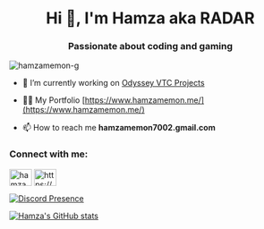 <h1 align="center">Hi 👋, I'm Hamza aka RADAR</h1>
<h3 align="center">Passionate about coding and gaming</h3>

<p align="left"> <img src="https://komarev.com/ghpvc/?username=hamzamemon-g&label=Profile%20views&color=0e75b6&style=flat" alt="hamzamemon-g" /> </p>

- 🔭 I’m currently working on [Odyssey VTC Projects](https://odysseyvtc.com/)

- 👨‍💻 My Portfolio [https://www.hamzamemon.me/](https://www.hamzamemon.me/)

- 📫 How to reach me **hamzamemon7002.gmail.com**

<h3 align="left">Connect with me:</h3>
<p align="left">
<a href="https://twitter.com/hamzamemon__" target="blank"><img align="center" src="https://raw.githubusercontent.com/rahuldkjain/github-profile-readme-generator/master/src/images/icons/Social/twitter.svg" alt="hamzamemon__" height="30" width="40" /></a>
<a href="https://discord.gg/https://discord.gg/Y67FxSQYJH" target="blank"><img align="center" src="https://raw.githubusercontent.com/rahuldkjain/github-profile-readme-generator/master/src/images/icons/Social/discord.svg" alt="https://discord.gg/Y67FxSQYJH" height="30" width="40" /></a>
</p>

[![Discord Presence](https://lanyard.cnrad.dev/api/790221657112969256?idleMessage=No%20Infos%20for%20Activity%20atm)](https://discord.com/users/790221657112969256)

[![Hamza's GitHub stats](https://github-readme-stats.vercel.app/api?username=HamzaMemon-G)](https://github.com/HamzaMemon-G/github-readme-stats)
